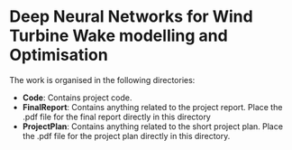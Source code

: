 Deep Neural Networks for Wind Turbine Wake modelling and Optimisation
=================================

The work is organised in the following directories:

- **Code**: Contains project code.
- **FinalReport**: Contains anything related to the project report. Place the .pdf file for the final report directly in this directory
- **ProjectPlan**: Contains anything related to the short project plan. Place the .pdf file for the project plan directly in this directory.


